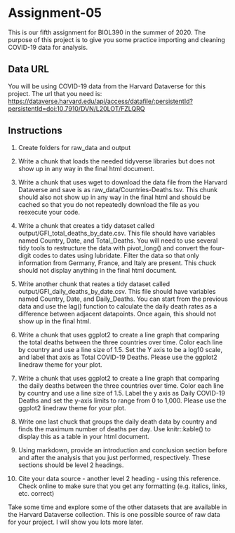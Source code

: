 # Assignment-05  

This is our fifth assignment for BIOL390 in the summer of 2020. The purpose of this project is to give you some practice importing and cleaning COVID-19 data for analysis.

## Data URL
You will be using COVID-19 data from the Harvard Dataverse for this project. The url that you need is: https://dataverse.harvard.edu/api/access/datafile/:persistentId?persistentId=doi:10.7910/DVN/L20LOT/FZLQRQ 

## Instructions  

1) Create folders for raw_data and output

2) Write a chunk that loads the needed tidyverse libraries but does not show up in any way in the final html document.

3) Write a chunk that uses wget to download the data file from the Harvard Dataverse and save is as raw_data/Countries-Deaths.tsv. This chunk should also not show up in any way in the final html and should be cached so that you do not repeatedly download the file as you reexecute your code.

4) Write a chunk that creates a tidy dataset called output/GFI_total_deaths_by_date.csv. This file should have variables named Country, Date, and Total_Deaths. You will need to use several tidy tools to restructure the data with pivot_long() and convert the four-digit codes to dates using lubridate. Filter the data so that only information from Germany, France, and Italy are present. This chuck should not display anything in the final html document.

5) Write another chunk that reates a tidy dataset called output/GFI_daily_deaths_by_date.csv. This file should have variables named Country, Date, and Daily_Deaths. You can start from the previous data and use the lag() function to calculate the daily death rates as a difference between adjacent datapoints. Once again, this should not show up in the final html.

6) Write a chunk that uses ggplot2 to create a line graph that comparing the total deaths between the three countries over time. Color each line by country and use a line size of 1.5. Set the Y axis to be a log10 scale, and label that axis as Total COVID-19 Deaths. Please use the ggplot2 linedraw theme for your plot.

7) Write a chunk that uses ggplot2 to create a line graph that comparing the daily deaths between the three countries over time. Color each line by country and use a line size of 1.5. Label the y axis as Daily COVID-19 Deaths and set the y-axis limits to range from 0 to 1,000. Please use the ggplot2 linedraw theme for your plot.

8) Write one last chuck that groups the daily death data by country and finds the maximum number of deaths per day. Use knitr::kable() to display this as a table in your html document.

9) Using markdown, provide an introduction and conclusion section before and after the analysis that you just performed, respectively. These sections should be level 2 headings.

10) Cite your data source - another level 2 heading - using this reference. Check online to make sure that you get any formatting (e.g. italics, links, etc. correct)

Take some time and explore some of the other datasets that are available in the Harvard Dataverse collection. This is one possible source of raw data for your project. I will show you lots more later.
